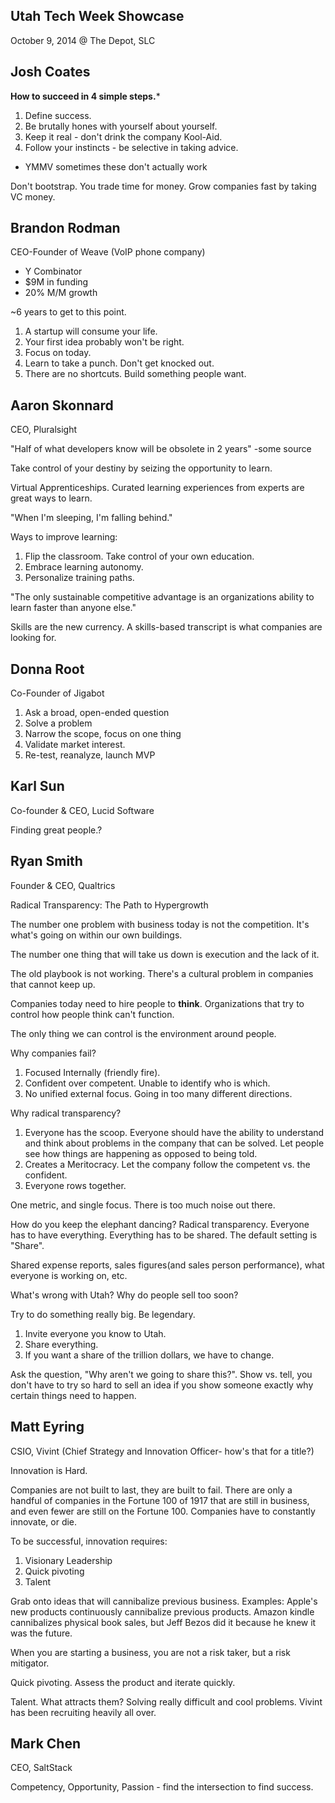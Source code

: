 Utah Tech Week Showcase
-----------------------

October 9, 2014 @ The Depot, SLC

Josh Coates
-----------

**How to succeed in 4 simple steps.***

1. Define success.
2. Be brutally hones with yourself about yourself.
3. Keep it real - don't drink the company Kool-Aid.
4. Follow your instincts - be selective in taking advice.

* YMMV sometimes these don't actually work

Don't bootstrap. You trade time for money. Grow companies fast by taking VC money.

Brandon Rodman
--------------

CEO-Founder of Weave (VoIP phone company)

* Y Combinator
* $9M in funding
* 20% M/M growth

~6 years to get to this point.

1. A startup will consume your life.
2. Your first idea probably won't be right.
3. Focus on today.
4. Learn to take a punch. Don't get knocked out.
5. There are no shortcuts. Build something people want.

Aaron Skonnard
--------------

CEO, Pluralsight

"Half of what developers know will be obsolete in 2 years" -some source

Take control of your destiny by seizing the opportunity to learn.

Virtual Apprenticeships. Curated learning experiences from experts are great ways to learn.

"When I'm sleeping, I'm falling behind." 

Ways to improve learning:

1. Flip the classroom. Take control of your own education.
2. Embrace learning autonomy.
3. Personalize training paths.

"The only sustainable competitive advantage is an organizations ability to learn faster than anyone else."

Skills are the new currency. A skills-based transcript is what companies are looking for.

Donna Root
----------

Co-Founder of Jigabot

1. Ask a broad, open-ended question
2. Solve a problem
3. Narrow the scope, focus on one thing
4. Validate market interest.
5. Re-test, reanalyze, launch MVP

Karl Sun
--------

Co-founder & CEO, Lucid Software

Finding great people.?

Ryan Smith
----------

Founder & CEO, Qualtrics

Radical Transparency: The Path to Hypergrowth

The number one problem with business today is not the competition. It's what's going on within our own buildings.

The number one thing that will take us down is execution and the lack of it.

The old playbook is not working. There's a cultural problem in companies that cannot keep up.

Companies today need to hire people to **think**. Organizations that try to control how people think can't function.

The only thing we can control is the environment around people.

Why companies fail?

1. Focused Internally (friendly fire).
2. Confident over competent. Unable to identify who is which.
3. No unified external focus. Going in too many different directions.

Why radical transparency?

1. Everyone has the scoop. Everyone should have the ability to understand and think about problems in the company that can be solved. Let people see how things are happening as opposed to being told.
2. Creates a Meritocracy. Let the company follow the competent vs. the confident.
3. Everyone rows together.

One metric, and single focus. There is too much noise out there.

How do you keep the elephant dancing? Radical transparency. Everyone has to have everything. Everything has to be shared. The default setting is "Share".

Shared expense reports, sales figures(and sales person performance), what everyone is working on, etc.

What's wrong with Utah? Why do people sell too soon?

Try to do something really big. Be legendary.

1. Invite everyone you know to Utah.
2. Share everything.
3. If you want a share of the trillion dollars, we have to change.

Ask the question, "Why aren't we going to share this?".  Show vs. tell, you don't have to try so hard to sell an idea if you show someone exactly why certain things need to happen.

Matt Eyring
------------

CSIO, Vivint (Chief Strategy and Innovation Officer- how's that for a title?)

Innovation is Hard.

Companies are not built to last, they are built to fail. There are only a handful of companies in the Fortune 100 of 1917 that are still in business, and even fewer are still on the Fortune 100. Companies have to constantly innovate, or die.

To be successful, innovation requires:

1. Visionary Leadership
2. Quick pivoting
3. Talent

Grab onto ideas that will cannibalize previous business. Examples: Apple's new products continuously cannibalize previous products. Amazon kindle cannibalizes physical book sales, but Jeff Bezos did it because he knew it was the future.

When you are starting a business, you are not a risk taker, but a risk mitigator.

Quick pivoting. Assess the product and iterate quickly.

Talent. What attracts them? Solving really difficult and cool problems. Vivint has been recruiting heavily all over.

Mark Chen
---------

CEO, SaltStack

Competency, Opportunity, Passion - find the intersection to find success.

